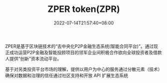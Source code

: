﻿---
weight: 
title: "ZPER token(ZPR)"
description: "ZPER是基于区块链技术的“去中央化P2P金融生态系统(智能合同平台)”"
date: 2022-07-14T21:57:40+08:00
lastmod: 2022-07-14T16:45:40+08:00
draft: false
authors: ["seven"]
featuredImage: "zper-tokenzpr.webp"
link: "https://zper.io/"
tags: ["数字代币","ZPER token(ZPR)"]
categories: ["navigation"]
navigation: ["数字代币"]
lightgallery: true
toc: true
pinned: false
recommend: false
recommend1: false
---
ZPER是基于区块链技术的“去中央化P2P金融生态系统(智能合同平台)”。通过现正成功运营P2P金融及智能投顾项目的领军企业间积极合作欲向全球投资者及借款人提供“创新”资本流动平台。

基于对另类投资平台市场的理解，提供以用户为中心的服务通过分散元素（技术）确保对数据和治理的信任通过社区支持和开放 API 扩展生态系统